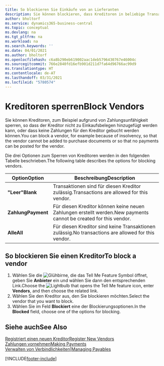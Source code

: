 ```yaml
---
title: So blockieren Sie Einkäufe von an Lieferanten
description: Sie können blockieren, dass Kreditoren in beliebige Transaktionen einbezogen werden, oder Sie können einfach nur neue Zahlungen an Kreditoren blockieren.
author: bholtorf
ms.service: dynamics365-business-central
ms.topic: conceptual
ms.devlang: na
ms.tgt_pltfrm: na
ms.workload: na
ms.search.keywords: ''
ms.date: 04/01/2021
ms.author: bholtorf
ms.openlocfilehash: c6a8b290eb619002aac1deb5796430767e46004c
ms.sourcegitcommit: 766e2840fd16efb901d211d7fa64d96766ac99d9
ms.translationtype: HT
ms.contentlocale: de-AT
ms.lasthandoff: 03/31/2021
ms.locfileid: "5780574"
---
```

# <a name="block-vendors"></a><span data-ttu-id="107b6-103">Kreditoren sperren</span><span class="sxs-lookup"><span data-stu-id="107b6-103">Block Vendors</span></span>
<span data-ttu-id="107b6-104">Sie können Kreditoren, zum Beispiel aufgrund von Zahlungsunfähigkeit sperren, so dass der Kreditor nicht zu Einkaufsbelegen hinzugefügt werden kann, oder dass keine Zahlungen für den Kreditor gebucht werden können.</span><span class="sxs-lookup"><span data-stu-id="107b6-104">You can block a vendor, for example because of insolvency, so that the vendor cannot be added to purchase documents or so that no payments can be posted for the vendor.</span></span>

<span data-ttu-id="107b6-105">Die drei Optionen zum Sperren von Kreditoren werden in den folgenden Tabelle beschrieben.</span><span class="sxs-lookup"><span data-stu-id="107b6-105">The following table describes the options for blocking vendors.</span></span>  

|<span data-ttu-id="107b6-106">Option</span><span class="sxs-lookup"><span data-stu-id="107b6-106">Option</span></span>|<span data-ttu-id="107b6-107">Beschreibung</span><span class="sxs-lookup"><span data-stu-id="107b6-107">Description</span></span>|  
|--------------------|------------|  
|<span data-ttu-id="107b6-108">**"Leer"**</span><span class="sxs-lookup"><span data-stu-id="107b6-108">**Blank**</span></span>|<span data-ttu-id="107b6-109">Transaktionen sind für diesen Kreditor zulässig.</span><span class="sxs-lookup"><span data-stu-id="107b6-109">Transactions are allowed for this vendor.</span></span>|
|<span data-ttu-id="107b6-110">**Zahlung**</span><span class="sxs-lookup"><span data-stu-id="107b6-110">**Payment**</span></span>|<span data-ttu-id="107b6-111">Für diesen Kreditor können keine neuen Zahlungen erstellt werden.</span><span class="sxs-lookup"><span data-stu-id="107b6-111">New payments cannot be created for this vendor.</span></span>|  
|<span data-ttu-id="107b6-112">**Alle**</span><span class="sxs-lookup"><span data-stu-id="107b6-112">**All**</span></span>|<span data-ttu-id="107b6-113">Für diesen Kreditor sind keine Transaktionen zulässig.</span><span class="sxs-lookup"><span data-stu-id="107b6-113">No transactions are allowed for this vendor.</span></span>|  

## <a name="to-block-a-vendor"></a><span data-ttu-id="107b6-114">So blockieren Sie einen Kreditor</span><span class="sxs-lookup"><span data-stu-id="107b6-114">To block a vendor</span></span>  
1. <span data-ttu-id="107b6-115">Wählen Sie die ![Glühbirne, die das Tell Me Feature](media/ui-search/search_small.png "Tell Me-Funktion") Symbol öffnet, geben Sie **Anbieter** ein und wählen Sie dann den entsprechenden Link.</span><span class="sxs-lookup"><span data-stu-id="107b6-115">Choose the ![Lightbulb that opens the Tell Me feature](media/ui-search/search_small.png "Tell me what you want to do") icon, enter **Vendors**, and then choose the related link.</span></span>
2. <span data-ttu-id="107b6-116">Wählen Sie den Kreditor aus, den Sie blockieren möchten.</span><span class="sxs-lookup"><span data-stu-id="107b6-116">Select the vendor that you want to block.</span></span>
3. <span data-ttu-id="107b6-117">Wählen Sie im Feld **Blockiert** eine der Blockierungsoptionen.</span><span class="sxs-lookup"><span data-stu-id="107b6-117">In the **Blocked** field, choose one of the options for blocking.</span></span>

## <a name="see-also"></a><span data-ttu-id="107b6-118">Siehe auch</span><span class="sxs-lookup"><span data-stu-id="107b6-118">See Also</span></span>  
[<span data-ttu-id="107b6-119">Registriert einen neuen Kreditor</span><span class="sxs-lookup"><span data-stu-id="107b6-119">Register New Vendors</span></span>](purchasing-how-register-new-vendors.md)  
[<span data-ttu-id="107b6-120">Zahlungen vornehmen</span><span class="sxs-lookup"><span data-stu-id="107b6-120">Making Payments</span></span>](payables-make-payments.md)  
[<span data-ttu-id="107b6-121">Verwalten von Verbindlichkeiten|</span><span class="sxs-lookup"><span data-stu-id="107b6-121">Managing Payables</span></span>](payables-manage-payables.md)


[!INCLUDE[footer-include](includes/footer-banner.md)]